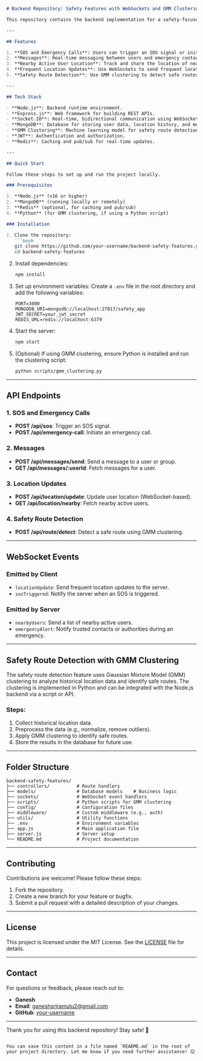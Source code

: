 
```markdown
# Backend Repository: Safety Features with WebSockets and GMM Clustering

This repository contains the backend implementation for a safety-focused application with features like SOS, emergency calls, messages, nearby active user location tracking, frequent location updates using WebSockets, and safety route detection using Gaussian Mixture Model (GMM) clustering. The project is built using **Node.js** and leverages modern libraries and tools for real-time communication and machine learning.

---

## Features

1. **SOS and Emergency Calls**: Users can trigger an SOS signal or initiate an emergency call to notify trusted contacts or authorities.
2. **Messages**: Real-time messaging between users and emergency contacts.
3. **Nearby Active User Location**: Track and share the location of nearby active users in real-time.
4. **Frequent Location Updates**: Use WebSockets to send frequent location updates from the client to the server.
5. **Safety Route Detection**: Use GMM clustering to detect safe routes based on historical location data.

---

## Tech Stack

- **Node.js**: Backend runtime environment.
- **Express.js**: Web framework for building REST APIs.
- **Socket.IO**: Real-time, bidirectional communication using WebSockets.
- **MongoDB**: Database for storing user data, location history, and messages.
- **GMM Clustering**: Machine learning model for safety route detection.
- **JWT**: Authentication and authorization.
- **Redis**: Caching and pub/sub for real-time updates.

---

## Quick Start

Follow these steps to set up and run the project locally.

### Prerequisites

1. **Node.js** (v16 or higher)
2. **MongoDB** (running locally or remotely)
3. **Redis** (optional, for caching and pub/sub)
4. **Python** (for GMM clustering, if using a Python script)

### Installation

1. Clone the repository:
   ```bash
   git clone https://github.com/your-username/backend-safety-features.git
   cd backend-safety-features
   ```

2. Install dependencies:
   ```bash
   npm install
   ```

3. Set up environment variables:
   Create a `.env` file in the root directory and add the following variables:
   ```env
   PORT=3000
   MONGODB_URI=mongodb://localhost:27017/safety_app
   JWT_SECRET=your_jwt_secret
   REDIS_URL=redis://localhost:6379
   ```

4. Start the server:
   ```bash
   npm start
   ```

5. (Optional) If using GMM clustering, ensure Python is installed and run the clustering script:
   ```bash
   python scripts/gmm_clustering.py
   ```

---

## API Endpoints

### 1. **SOS and Emergency Calls**
- **POST /api/sos**: Trigger an SOS signal.
- **POST /api/emergency-call**: Initiate an emergency call.

### 2. **Messages**
- **POST /api/messages/send**: Send a message to a user or group.
- **GET /api/messages/:userId**: Fetch messages for a user.

### 3. **Location Updates**
- **POST /api/location/update**: Update user location (WebSocket-based).
- **GET /api/location/nearby**: Fetch nearby active users.

### 4. **Safety Route Detection**
- **POST /api/route/detect**: Detect a safe route using GMM clustering.

---

## WebSocket Events

### Emitted by Client
- `locationUpdate`: Send frequent location updates to the server.
- `sosTriggered`: Notify the server when an SOS is triggered.

### Emitted by Server
- `nearbyUsers`: Send a list of nearby active users.
- `emergencyAlert`: Notify trusted contacts or authorities during an emergency.

---

## Safety Route Detection with GMM Clustering

The safety route detection feature uses Gaussian Mixture Model (GMM) clustering to analyze historical location data and identify safe routes. The clustering is implemented in Python and can be integrated with the Node.js backend via a script or API.

### Steps:
1. Collect historical location data.
2. Preprocess the data (e.g., normalize, remove outliers).
3. Apply GMM clustering to identify safe routes.
4. Store the results in the database for future use.

---

## Folder Structure

```
backend-safety-features/
├── controllers/          # Route handlers
├── models/               # Database models    # Business logic
├── sockets/              # WebSocket event handlers
├── scripts/              # Python scripts for GMM clustering
├── config/               # Configuration files
├── middleware/           # Custom middleware (e.g., auth)
├── utils/                # Utility functions
├── .env                  # Environment variables
├── app.js                # Main application file
├── server.js             # Server setup
└── README.md             # Project documentation
```

---

## Contributing

Contributions are welcome! Please follow these steps:
1. Fork the repository.
2. Create a new branch for your feature or bugfix.
3. Submit a pull request with a detailed description of your changes.

---

## License

This project is licensed under the MIT License. See the [LICENSE](LICENSE) file for details.

---

## Contact

For questions or feedback, please reach out to:
- **Ganesh**  
- **Email**: ganeshsriramulu2@gmail.com  
- **GitHub**: [your-username](https://github.com/Ganesh-73005)

---

Thank you for using this backend repository! Stay safe! 🚀
```

You can save this content in a file named `README.md` in the root of your project directory. Let me know if you need further assistance! 😊
